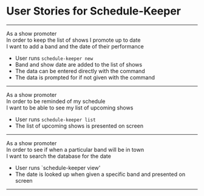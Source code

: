 User Stories for Schedule-Keeper
==============================

<hr />

As a show promoter<br />
In order to keep the list of shows I promote up to date<br />
I want to add a band and the date of their performance

  - User runs `schedule-keeper new`
  - Band and show date are added to the list of shows
  - The data can be entered directly with the command
  - The data is prompted for if not given with the command

<hr />

As a show promoter<br />
In order to be reminded of my schedule <br />
I want to be able to see my list of upcoming shows

  - User runs `schedule-keeper list`
  - The list of upcoming shows is presented on screen

<hr />

As a show promoter<br />
In order to see if when a particular band will be in town<br />
I want to search the database for the date

  - User runs `schedule-keeper view'
  - The date is looked up when given a specific band and presented on screen

<hr />
